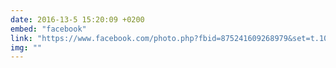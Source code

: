 ```yaml
---
date: 2016-13-5 15:20:09 +0200
embed: "facebook"
link: "https://www.facebook.com/photo.php?fbid=875241609268979&set=t.100003494449349&type=3&theater"
img: ""
---
```

